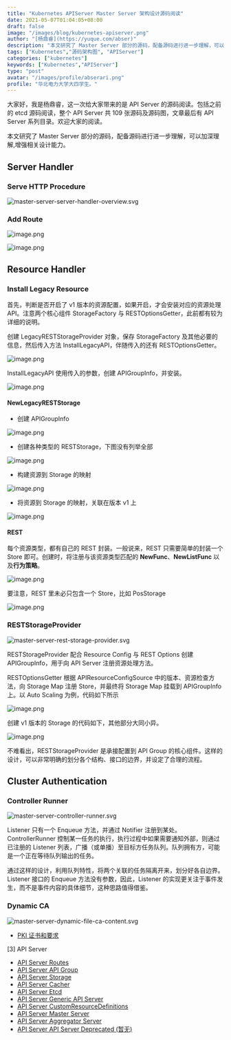 ```yaml
---
title: "Kubernetes APIServer Master Server 架构设计源码阅读"
date: 2021-05-07T01:04:05+08:00
draft: false
image: "/images/blog/kubernetes-apiserver.png"
author: "[杨鼎睿](https://yuque.com/abser)"
description: "本文研究了 Master Server 部分的源码，配备源码进行进一步理解，可以加深理解,增强相关设计能力。"
tags: ["Kubernetes","源码架构图", "APIServer"]
categories: ["kubernetes"]
keywords: ["Kubernetes","APIServer"]
type: "post"
avatar: "/images/profile/abserari.png"
profile: "华北电力大学大四学生。"
---
```


大家好，我是杨鼎睿，这一次给大家带来的是 API Server 的源码阅读。包括之前的 etcd 源码阅读，整个 API Server 共 109 张源码及源码图，文章最后有 API Server 系列目录。欢迎大家的阅读。

本文研究了 Master Server 部分的源码，配备源码进行进一步理解，可以加深理解,增强相关设计能力。

<a name="04QS5"></a>
## Server Handler
<a name="LfVbX"></a>
### Serve HTTP Procedure
![master-server-server-handler-overview.svg](76.png)
<a name="t3YJm"></a>
### Add Route
![image.png](77.png)

![image.png](78.png)
<a name="PJbSb"></a>
## Resource Handler
<a name="AjZFZ"></a>
### Install Legacy Resource
首先，判断是否开启了 v1 版本的资源配置，如果开启，才会安装对应的资源处理 API。注意两个核心组件 StorageFactory 与 RESTOptionsGetter，此前都有较为详细的说明。

创建 LegacyRESTStorageProvider 对象，保存 StorageFactory 及其他必要的信息，然后传入方法 InstallLegacyAPI，伴随传入的还有 RESTOptionsGetter。

![image.png](79.png)

InstallLegacyAPI 使用传入的参数，创建 APIGroupInfo，并安装。

![image.png](80.png)
<a name="9rQB1"></a>
#### NewLegacyRESTStorage

- 创建 APIGroupInfo

![image.png](81.png)

- 创建各种类型的 RESTStorage，下图没有列举全部

![image.png](82.png)

- 构建资源到 Storage 的映射

![image.png](83.png)

- 将资源到 Storage 的映射，关联在版本 v1 上

![image.png](84.png)
<a name="ZDzJm"></a>
#### REST
每个资源类型，都有自己的 REST 封装。一般说来，REST 只需要简单的封装一个 Store 即可。创建时，将注册与该资源类型匹配的 **NewFunc**、**NewListFunc** 以及**行为策略**。

![image.png](85.png)

要注意，REST 里未必只包含一个 Store，比如 PosStorage

![image.png](86.png)



<a name="B1UzJ"></a>
### RESTStorageProvider
![master-server-rest-storage-provider.svg](87.png)

RESTStorageProvider 配合 Resource Config 与 REST Options 创建 APIGroupInfo，用于向 API Server 注册资源处理方法。

RESTOptionsGetter 根据 APIResourceConfigSource 中的版本、资源检查方法，向 Storage Map 注册 Store，并最终将 Storage Map 挂载到 APIGroupInfo 上。以 Auto Scaling 为例，代码如下所示

![image.png](88.png)

创建 v1 版本的 Storage 的代码如下，其他部分大同小异。

![image.png](89.png)

不难看出，RESTStorageProvider 是承接配置到 API Group 的核心组件。这样的设计，可以非常明确的划分各个结构、接口的边界，并设定了合理的流程。

<a name="tKC6O"></a>
## Cluster Authentication
<a name="kWvFj"></a>
### Controller Runner
![master-server-controller-runner.svg](90.png)

Listener 只有一个 Enqueue 方法，并通过 Notifier 注册到某处。ControllerRunner 控制某一任务的执行，执行过程中如果需要通知外部，则通过已注册的 Listener 列表，广播（或单播）至目标方任务队列。队列拥有方，可能是一个正在等待队列输出的任务。

通过这样的设计，利用队列特性，将两个关联的任务隔离开来，划分好各自边界。Listener 接口的 Enqueue 方法没有参数，因此，Listener 的实现更关注于事件发生，而不是事件内容的具体细节，这种思路值得借鉴。

<a name="ldgOM"></a>
### Dynamic CA
![master-server-dynamic-file-ca-content.svg](91.png)

- [PKI 证书和要求](https://kubernetes.io/zh/docs/setup/best-practices/certificates/)

[3] API Server
- [API Server Routes](/blog/kubernetes-apiserver-route/)
- [API Server API Group](/blog/kubernetes-apiserver-apigroup/)
- [API Server Storage](/blog/kubernetes-apiserver-storage/)
- [API Server Cacher](/blog/kubernetes-apiserver-cacher/)
- [API Server Etcd](/blog/kubernetes-apiserver-etcd/)
- [API Server Generic API Server](/blog/kubernetes-apiserver-generic-api-server/)
- [API Server CustomResourceDefinitions](/blog/kubernetes-apiserver-crd/)
- [API Server Master Server](/blog/kubernetes-apiserver-master-server/)
- [API Server Aggregator Server](/blog/kubernetes-apiserver-aggregator-server/)
- [API Server API Server Deprecated (暂无)](/blog/kubernetes-apiserver-route/)
